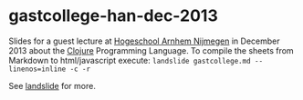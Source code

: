gastcollege-han-dec-2013
========================

Slides for a guest lecture at [Hogeschool Arnhem Nijmegen](http://www.han.nl/international/english/) in December 2013 about the [Clojure](http://www.clojure.org) Programming Language.
To compile the sheets from Markdown to html/javascript execute:
`landslide gastcollege.md --linenos=inline -c -r`

See [landslide](https://github.com/adamzap/landslide) for more.
